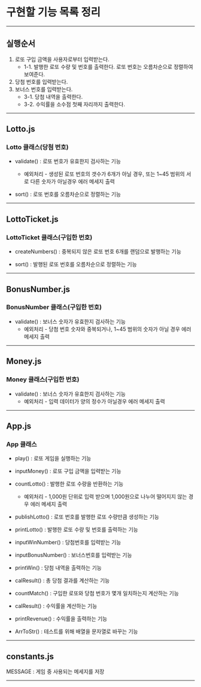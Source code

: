 # 구현할 기능 목록 정리
----------------------------------------------------
## 실행순서

1. 로또 구입 금액을 사용자로부터 입력받는다.
    - 1-1. 발행한 로또 수량 및 번호를 출력한다. 로또 번호는 오름차순으로 정렬하여 보여준다.
2. 당첨 번호를 입력받는다.
3. 보너스 번호를 입력받는다.
    - 3-1. 당첨 내역을 출력한다.
    - 3-2. 수익률을 소수점 첫째 자리까지 출력한다. 

----------------------------------------------------
## Lotto.js

### Lotto 클래스(당첨 번호)
- validate() : 로또 번호가 유효한지 검사하는 기능
    * 예외처리 - 생성된 로또 번호의 갯수가 6개가 아닐 경우, 또는 1~45 범위의 서로 다른 숫자가 아닐경우 에러 메세지 출력 

- sort() : 로또 번호를 오름차순으로 정렬하는 기능


----------------------------------------------------
## LottoTicket.js

### LottoTicket 클래스(구입한 번호)
- createNumbers() : 중복되지 않은 로또 번호 6개를 랜덤으로 발행하는 기능 

- sort() : 발행된 로또 번호를 오름차순으로 정렬하는 기능

----------------------------------------------------
## BonusNumber.js

### BonusNumber 클래스(구입한 번호)
- validate() : 보너스 숫자가 유효한지 검사하는 기능
    * 예외처리 - 당첨 번호 숫자와 중복되거나, 1~45 범위의 숫자가 아닐 경우 에러 메세지 출력

----------------------------------------------------
## Money.js

### Money 클래스(구입한 번호)
- validate() : 보너스 숫자가 유효한지 검사하는 기능
    * 예외처리 - 입력 데이터가 양의 정수가 아닐경우 에러 메세지 출력

----------------------------------------------------
## App.js

### App 클래스
- play() : 로또 게임을 실행하는 기능

- inputMoney() : 로또 구입 금액을 입력받는 기능

- countLotto() : 발행한 로또 수량을 반환하는 기능
    * 예외처리 - 1,000원 단위로 입력 받으며 1,000원으로 나누어 떨어지지 않는 경우 에러 메세지 출력

- publishLotto() : 로또 번호를 발행한 로또 수량만큼 생성하는 기능

- printLotto() : 발행한 로또 수량 및 번호를 출력하는 기능

- inputWinNumber() : 당첨번호를 입력받는 기능

- inputBonusNumber() : 보너스번호를 입력받는 기능

- printWin() : 당첨 내역을 출력하는 기능

- calResult() : 총 당첨 결과를 계산하는 기능

- countMatch() : 구입한 로또와 당첨 번호가 몇개 일치하는지 계산하는 기능

- calResult() : 수익률을 계산하는 기능

- printRevenue() : 수익률을 출력하는 기능

- ArrToStr() : 테스트를 위해 배열을 문자열로 바꾸는 기능

----------------------------------------------------
## constants.js

MESSAGE : 게임 중 사용되는 메세지를 저장

----------------------------------------------------
